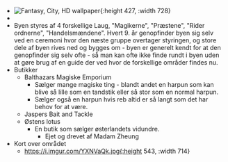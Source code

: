 - ![Fantasy, City, HD wallpaper](https://c4.wallpaperflare.com/wallpaper/360/283/617/fantasy-city-hd-wallpaper-preview.jpg){:height 427, :width 728}
-
- Byen styres af 4 forskellige Laug, "Magikerne", "Præstene", "Rider ordnerne", "Handelsmændene".
  Hvert 9. år genopfinder byen sig selv ved en ceremoni hvor den næste gruppe overtager styringen, og store dele af byen rives ned og bygges om - byen er generelt kendt for at den genopfinder sig selv ofte - så man kan ofte ikke finde rundt i byen uden at gøre brug af en guide der ved hvor de forskellige områder findes nu.
- Butikker
	- Balthazars Magiske Emporium
		- Sælger mange magiske ting - blandt andet en harpun som kan blive så lille som en tandstik eller så stor som en normal harpun.
		- Sælger også en harpun hvis reb altid er så langt som det har behov for at være.
	- Jaspers Bait and Tackle
	- Østens lotus
		- En butik som sælger østerlandets vidundre.
			- Ejet og drevet af Madam Zheung
- Kort over området
	- https://i.imgur.com/YXNVaQk.jpg{:height 543, :width 714}